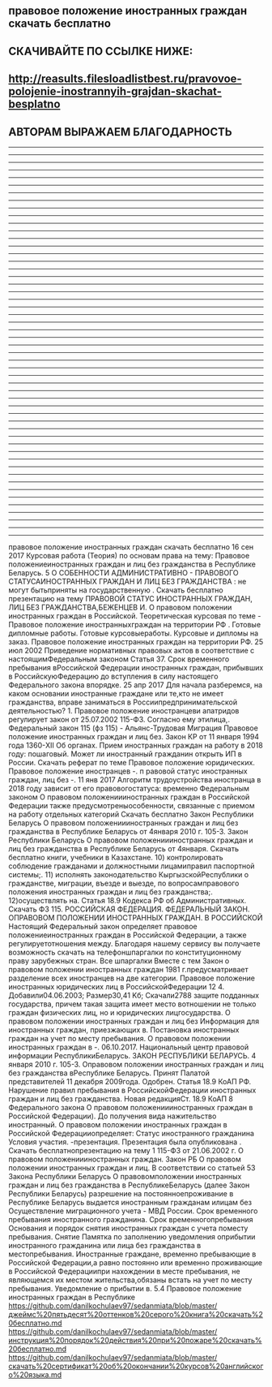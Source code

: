 правовое положение иностранных граждан скачать бесплатно
--------------------------------------------------
СКАЧИВАЙТЕ ПО ССЫЛКЕ НИЖЕ:
--------------------------------------------------
http://reasults.filesloadlistbest.ru/pravovoe-polojenie-inostrannyih-grajdan-skachat-besplatno
--------------------------------------------------
АВТОРАМ ВЫРАЖАЕМ БЛАГОДАРНОСТЬ
--------------------------------------------------
--------------------------------------------------
--------------------------------------------------
--------------------------------------------------
--------------------------------------------------
--------------------------------------------------
--------------------------------------------------
--------------------------------------------------
--------------------------------------------------
--------------------------------------------------
--------------------------------------------------
--------------------------------------------------
--------------------------------------------------
--------------------------------------------------
--------------------------------------------------
--------------------------------------------------
--------------------------------------------------
--------------------------------------------------
--------------------------------------------------
--------------------------------------------------
--------------------------------------------------
--------------------------------------------------
--------------------------------------------------
--------------------------------------------------
--------------------------------------------------
--------------------------------------------------
--------------------------------------------------
--------------------------------------------------
--------------------------------------------------
--------------------------------------------------
--------------------------------------------------
--------------------------------------------------
--------------------------------------------------
--------------------------------------------------
--------------------------------------------------
--------------------------------------------------
--------------------------------------------------
--------------------------------------------------
--------------------------------------------------
--------------------------------------------------
--------------------------------------------------
--------------------------------------------------
--------------------------------------------------
--------------------------------------------------
--------------------------------------------------
--------------------------------------------------
--------------------------------------------------
--------------------------------------------------
--------------------------------------------------
--------------------------------------------------
--------------------------------------------------
--------------------------------------------------
--------------------------------------------------
правовое положение иностранных граждан скачать бесплатно 16 сен 2017  Курсовая работа (Теория) по основам права на тему: Правовое положениеиностранных граждан и лиц без гражданства в Республике Беларусь. 5 О СОБЕННОСТИ АДМИНИСТРАТИВНО - ПРАВОВОГО СТАТУСАИНОСТРАННЫХ ГРАЖДАН И ЛИЦ БЕЗ ГРАЖДАНСТВА : не могут бытьприняты на государственную . Скачать бесплатно презентацию на тему ПРАВОВОЙ СТАТУС ИНОСТРАННЫХ ГРАЖДАН, ЛИЦ БЕЗ ГРАЖДАНСТВА,БЕЖЕНЦЕВ И. О правовом положении иностранных граждан в Российской. Теоретическая курсовая по теме - Правовое положение иностранныхграждан на территории РФ . Готовые дипломные работы. Готовые курсовыеработы. Курсовые и дипломы на заказ. Правовое положение иностранных граждан на территории РФ. 25 июл 2002  Приведение нормативных правовых актов в соответствие c настоящимФедеральным законом  Статья 37. Срок временного пребывания вРоссийской Федерации иностранных граждан, прибывших в РоссийскуюФедерацию до вступления в силу настоящего Федерального закона впорядке. 25 апр 2017  Для начала разберемся, на каком основании иностранные граждане или те,кто не имеет гражданства, вправе заниматься в Россиипредпринимательской деятельностью? 1. Правовое положение иностранцеви апатридов регулирует закон от 25.07.2002  115-ФЗ. Согласно ему этилица,. Федеральный закон 115 (фз 115) - Альянс-Трудовая Миграция
Правовое положение иностранных граждан и лиц без. Закон КР от 11 января 1994 года  1360-XII Об органах. Прием иностранных граждан на работу в 2018 году: пошаговый. Может ли иностранный гражданин открыть ИП в России. Скачать реферат по теме Правовое положение юридических. Правовое положение иностранцев -. п равовой статус иностранных граждан, лиц без  -. 11 янв 2017  Алгоритм трудоустройства иностранца в 2018 году зависит от его правовогостатуса: временно  Федеральным законом О правовом положениииностранных граждан в Российской Федерации также предусмотреныособенности, связанные с приемом на работу отдельных категорий
Скачать бесплатно Закон Республики Беларусь О правовом положениииностранных граждан и лиц без гражданства в Республике Беларусь от 4января 2010 г.  105-З. Закон Республики Беларусь О правовом положениииностранных граждан и лиц без гражданства в Республике Беларусь от 4января. Скачать бесплатно книги, учебники в Казахстане. 10) контролировать соблюдение гражданами и должностными лицамиправил паспортной системы;. 11) исполнять законодательство КыргызскойРеспублики о гражданстве, миграции, въезде и выезде, по вопросамправового положения иностранных граждан и лиц без гражданства;. 12)осуществлять на. Статья 18.9 Кодекса РФ об Административных. Скачать ФЗ 115. РОССИЙСКАЯ ФЕДЕРАЦИЯ. ФЕДЕРАЛЬНЫЙ ЗАКОН. ОПРАВОВОМ ПОЛОЖЕНИИ ИНОСТРАННЫХ ГРАЖДАН. В РОССИЙСКОЙ Настоящий Федеральный закон определяет правовое положениеиностранных граждан в Российской Федерации, а также регулируетотношения между. Благодаря нашему сервису вы получаете возможность скачать на телефоншпаргалки по конституционному праву зарубежных стран. Все шпаргалки Вместе с тем Закон о правовом положении иностранных граждан 1981 г.предусматривает разделение всех иностранцев на две категории. Правовое положение иностранных юридических лиц в РоссийскойФедерации 12 4.  Добавили04.06.2003; Размер30,41 Kб; Скачали2788 защите подданных государства, причем такая защита имеет место вотношении не только граждан физических лиц, но и юридических лицгосударства. О правовом положении иностранных граждан и лиц без
Информация для иностранных граждан, приезжающих в. Постановка иностранных граждан на учет по месту пребывания. О правовом положении иностранных граждан в  -. 06.10.2017. Национальный центр правовой информации РеспубликиБеларусь. ЗАКОН РЕСПУБЛИКИ БЕЛАРУСЬ. 4 января 2010 г.  105-З. Оправовом положении иностранных граждан и лиц без гражданства вРеспублике Беларусь. Принят Палатой представителей 11 декабря 2009года. Одобрен. Статья 18.9 КоАП РФ. Нарушение правил пребывания в РоссийскойФедерации иностранных граждан и лиц без гражданства. Новая редакцияСт. 18.9 КоАП  8 Федерального закона О правовом положениииностранных граждан в Российской Федерации). До получения вида нажительство иностранный. О правовом положении иностранных граждан в Российской Федерацииопределяет: Статус иностранного гражданина Условия участия. -презентация. Презентация была опубликована . Скачать бесплатнопрезентацию на тему 1 115-ФЗ от 21.06.2002 г. О правовом положениииностранных граждан. Закон РБ О правовом положении иностранных граждан и лиц. В соответствии со статьей 53 Закона Республики Беларусь О правовомположении иностранных граждан и лиц без гражданства в РеспубликеБеларусь (далее  Закон Республики Беларусь) разрешение на постоянноепроживание в Республике Беларусь выдается иностранным гражданам илицам без
Осуществление миграционного учета - МВД России. Срок временного пребывания иностранного гражданина. Срок временногопребывания  Основания и порядок снятия иностранных граждан с учета поместу пребывания. Снятие  Памятка по заполнению уведомления оприбытии иностранного гражданина или лица без гражданства в местопребывания. Иностранные граждане, временно пребывающие в Российской Федерации,а равно постоянно или временно проживающие в Российской Федерациипри нахождении в месте пребывания, не являющемся их местом жительства,обязаны встать на учет по месту пребывания. Уведомление о прибытии в. 5.4 Правовое положение иностранных граждан в Республике
https://github.com/danilkochulaev97/sedanmiata/blob/master/джеймс%20пятьдесят%20оттенков%20серого%20книга%20скачать%20бесплатно.md
https://github.com/danilkochulaev97/sedanmiata/blob/master/инструкция%20порядок%20действия%20при%20пожаре%20скачать%20бесплатно.md
https://github.com/danilkochulaev97/sedanmiata/blob/master/скачать%20сертификат%20об%20окончании%20курсов%20английского%20языка.md